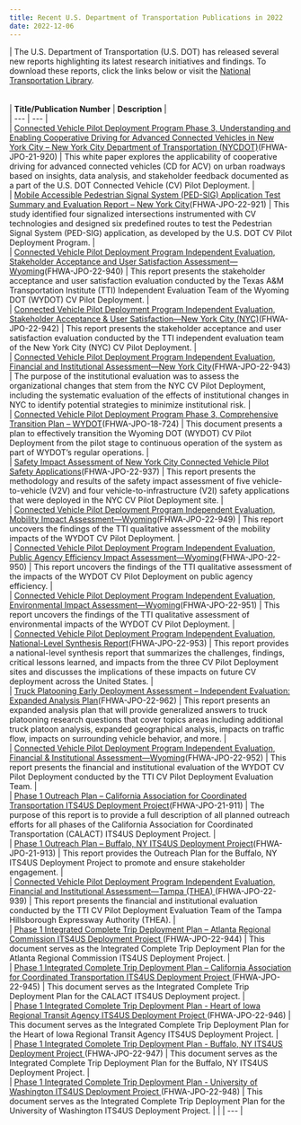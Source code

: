 ```yaml
---
title: Recent U.S. Department of Transportation Publications in 2022
date: 2022-12-06
---
```

| The U.S. Department of Transportation (U.S. DOT) has released several new reports highlighting its latest research initiatives and findings. To download these reports, click the links below or visit the [National Transportation Library](https://ntl.bts.gov/ntl).<br><br><br>| **Title/Publication Number** | **Description** |<br>| --- | --- |<br>| [Connected Vehicle Pilot Deployment Program Phase 3, Understanding and Enabling Cooperative Driving for Advanced Connected Vehicles in New York City – New York City Department of Transportation (NYCDOT)](https://rosap.ntl.bts.gov/view/dot/63613)(FHWA-JPO-21-920) | This white paper explores the applicability of cooperative driving for advanced connected vehicles (CD for ACV) on urban roadways based on insights, data analysis, and stakeholder feedback documented as a part of the U.S. DOT Connected Vehicle (CV) Pilot Deployment. |<br>| [Mobile Accessible Pedestrian Signal System (PED-SIG) Application Test Summary and Evaluation Report – New York City](https://rosap.ntl.bts.gov/view/dot/63614)(FHWA-JPO-22-921) | This study identified four signalized intersections instrumented with CV technologies and designed six predefined routes to test the Pedestrian Signal System (PED-SIG) application, as developed by the U.S. DOT CV Pilot Deployment Program. |<br>| [Connected Vehicle Pilot Deployment Program Independent Evaluation, Stakeholder Acceptance and User Satisfaction Assessment—Wyoming](https://rosap.ntl.bts.gov/view/dot/64238)(FHWA-JPO-22-940) | This report presents the stakeholder acceptance and user satisfaction evaluation conducted by the Texas A&M Transportation Institute (TTI) Independent Evaluation Team of the Wyoming DOT (WYDOT) CV Pilot Deployment. |<br>| [Connected Vehicle Pilot Deployment Program Independent Evaluation, Stakeholder Acceptance & User Satisfaction—New York City (NYC)](https://rosap.ntl.bts.gov/view/dot/64239)(FHWA-JPO-22-942) | This report presents the stakeholder acceptance and user satisfaction evaluation conducted by the TTI independent evaluation team of the New York City (NYC) CV Pilot Deployment. |<br>| [Connected Vehicle Pilot Deployment Program Independent Evaluation, Financial and Institutional Assessment—New York City](https://rosap.ntl.bts.gov/view/dot/64240)(FHWA-JPO-22-943) | The purpose of the institutional evaluation was to assess the organizational changes that stem from the NYC CV Pilot Deployment, including the systematic evaluation of the effects of institutional changes in NYC to identify potential strategies to minimize institutional risk. |<br>| [Connected Vehicle Pilot Deployment Program Phase 3, Comprehensive Transition Plan – WYDOT](https://rosap.ntl.bts.gov/view/dot/63321)(FHWA-JPO-18-724) | This document presents a plan to effectively transition the Wyoming DOT (WYDOT) CV Pilot Deployment from the pilot stage to continuous operation of the system as part of WYDOT’s regular operations. |<br>| [Safety Impact Assessment of New York City Connected Vehicle Pilot Safety Applications](https://rosap.ntl.bts.gov/view/dot/63319)(FHWA-JPO-22-937) | This report presents the methodology and results of the safety impact assessment of five vehicle-to-vehicle (V2V) and four vehicle-to-infrastructure (V2I) safety applications that were deployed in the NYC CV Pilot Deployment site. |<br>| [Connected Vehicle Pilot Deployment Program Independent Evaluation, Mobility Impact Assessment—Wyoming](https://rosap.ntl.bts.gov/view/dot/64241)(FHWA-JPO-22-949) | This report uncovers the findings of the TTI qualitative assessment of the mobility impacts of the WYDOT CV Pilot Deployment. |<br>| [Connected Vehicle Pilot Deployment Program Independent Evaluation, Public Agency Efficiency Impact Assessment—Wyoming](https://rosap.ntl.bts.gov/view/dot/64242)(FHWA-JPO-22-950) | This report uncovers the findings of the TTI qualitative assessment of the impacts of the WYDOT CV Pilot Deployment on public agency efficiency. |<br>| [Connected Vehicle Pilot Deployment Program Independent Evaluation, Environmental Impact Assessment—Wyoming](https://rosap.ntl.bts.gov/view/dot/64243)(FHWA-JPO-22-951) | This report uncovers the findings of the TTI qualitative assessment of environmental impacts of the WYDOT CV Pilot Deployment. |<br>| [Connected Vehicle Pilot Deployment Program Independent Evaluation, National-Level Synthesis Report](https://rosap.ntl.bts.gov/view/dot/64245)(FHWA-JPO-22-953) | This report provides a national-level synthesis report that summarizes the challenges, findings, critical lessons learned, and impacts from the three CV Pilot Deployment sites and discusses the implications of these impacts on future CV deployment across the United States. |<br>| [Truck Platooning Early Deployment Assessment – Independent Evaluation: Expanded Analysis Plan](https://rosap.ntl.bts.gov/view/dot/64246)(FHWA-JPO-22-962) | This report presents an expanded analysis plan that will provide generalized answers to truck platooning research questions that cover topics areas including additional truck platoon analysis, expanded geographical analysis, impacts on traffic flow, impacts on surrounding vehicle behavior, and more. |<br>| [Connected Vehicle Pilot Deployment Program Independent Evaluation, Financial & Institutional Assessment—Wyoming](https://rosap.ntl.bts.gov/view/dot/64244)(FHWA-JPO-22-952) | This report presents the financial and institutional evaluation of the WYDOT CV Pilot Deployment conducted by the TTI CV Pilot Deployment Evaluation Team. |<br>| [Phase 1 Outreach Plan – California Association for Coordinated Transportation ITS4US Deployment Project](https://rosap.ntl.bts.gov/view/dot/64564)(FHWA-JPO-21-911) | The purpose of this report is to provide a full description of all planned outreach efforts for all phases of the California Association for Coordinated Transportation (CALACT) ITS4US Deployment Project. |<br>| [Phase 1 Outreach Plan – Buffalo, NY ITS4US Deployment Project](https://rosap.ntl.bts.gov/view/dot/64565)(FHWA-JPO-21-913) | This report provides the Outreach Plan for the Buffalo, NY ITS4US Deployment Project to promote and ensure stakeholder engagement. |<br>| <u><a href="https://rosap.ntl.bts.gov/view/dot/63318" target="_blank" rel="noopener noreferrer">Connected Vehicle Pilot Deployment Program Independent Evaluation, Financial and Institutional Assessment—Tampa (THEA) </a></u>(FHWA-JPO-22-939) | This report presents the financial and institutional evaluation conducted by the TTI CV Pilot Deployment Evaluation Team of the Tampa Hillsborough Expressway Authority (THEA). |<br>| <u><a href="https://rosap.ntl.bts.gov/view/dot/64711" target="_blank" rel="noopener noreferrer">Phase 1 Integrated Complete Trip Deployment Plan – Atlanta Regional Commission ITS4US Deployment Project </a></u>(FHWA-JPO-22-944) | This document serves as the Integrated Complete Trip Deployment Plan for the Atlanta Regional Commission ITS4US Deployment Project. |<br>| <u><a href="https://rosap.ntl.bts.gov/view/dot/64710" target="_blank" rel="noopener noreferrer">Phase 1 Integrated Complete Trip Deployment Plan – California Association for Coordinated Transportation ITS4US Deployment Project </a></u>(FHWA-JPO-22-945) | This document serves as the Integrated Complete Trip Deployment Plan for the CALACT ITS4US Deployment project. |<br>| <u><a href="https://rosap.ntl.bts.gov/view/dot/64709" target="_blank" rel="noopener noreferrer">Phase 1 Integrated Complete Trip Deployment Plan - Heart of Iowa Regional Transit Agency ITS4US Deployment Project </a></u>(FHWA-JPO-22-946) | This document serves as the Integrated Complete Trip Deployment Plan for the Heart of Iowa Regional Transit Agency ITS4US Deployment Project. |<br>| <u><a href="https://rosap.ntl.bts.gov/view/dot/64707" target="_blank" rel="noopener noreferrer">Phase 1 Integrated Complete Trip Deployment Plan - Buffalo, NY ITS4US Deployment Project </a></u>(FHWA-JPO-22-947) | This document serves as the Integrated Complete Trip Deployment Plan for the Buffalo, NY ITS4US Deployment Project. |<br>| <u><a href="https://rosap.ntl.bts.gov/view/dot/64708" target="_blank" rel="noopener noreferrer">Phase 1 Integrated Complete Trip Deployment Plan - University of Washington ITS4US Deployment Project </a></u>(FHWA-JPO-22-948) | This document serves as the Integrated Complete Trip Deployment Plan for the University of Washington ITS4US Deployment Project. | |
| --- |

